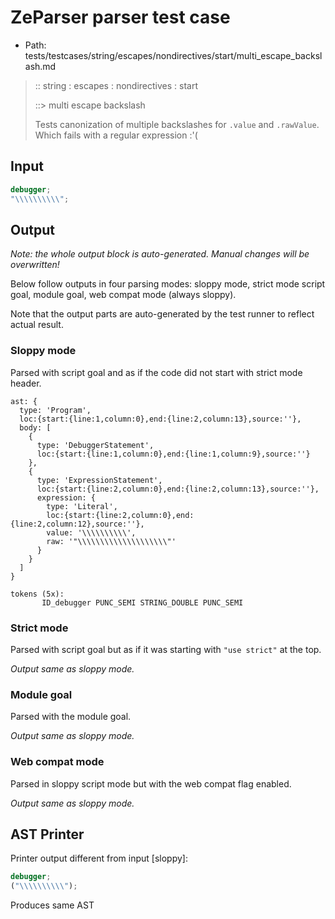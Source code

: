 # ZeParser parser test case

- Path: tests/testcases/string/escapes/nondirectives/start/multi_escape_backslash.md

> :: string : escapes : nondirectives : start
>
> ::> multi escape backslash
>
> Tests canonization of multiple backslashes for `.value` and `.rawValue`. Which fails with a regular expression :'(

## Input

`````js
debugger;
"\\\\\\\\\\";
`````

## Output

_Note: the whole output block is auto-generated. Manual changes will be overwritten!_

Below follow outputs in four parsing modes: sloppy mode, strict mode script goal, module goal, web compat mode (always sloppy).

Note that the output parts are auto-generated by the test runner to reflect actual result.

### Sloppy mode

Parsed with script goal and as if the code did not start with strict mode header.

`````
ast: {
  type: 'Program',
  loc:{start:{line:1,column:0},end:{line:2,column:13},source:''},
  body: [
    {
      type: 'DebuggerStatement',
      loc:{start:{line:1,column:0},end:{line:1,column:9},source:''}
    },
    {
      type: 'ExpressionStatement',
      loc:{start:{line:2,column:0},end:{line:2,column:13},source:''},
      expression: {
        type: 'Literal',
        loc:{start:{line:2,column:0},end:{line:2,column:12},source:''},
        value: '\\\\\\\\\\',
        raw: '"\\\\\\\\\\\\\\\\\\\\"'
      }
    }
  ]
}

tokens (5x):
       ID_debugger PUNC_SEMI STRING_DOUBLE PUNC_SEMI
`````

### Strict mode

Parsed with script goal but as if it was starting with `"use strict"` at the top.

_Output same as sloppy mode._

### Module goal

Parsed with the module goal.

_Output same as sloppy mode._

### Web compat mode

Parsed in sloppy script mode but with the web compat flag enabled.

_Output same as sloppy mode._

## AST Printer

Printer output different from input [sloppy]:

````js
debugger;
("\\\\\\\\\\");
````

Produces same AST
